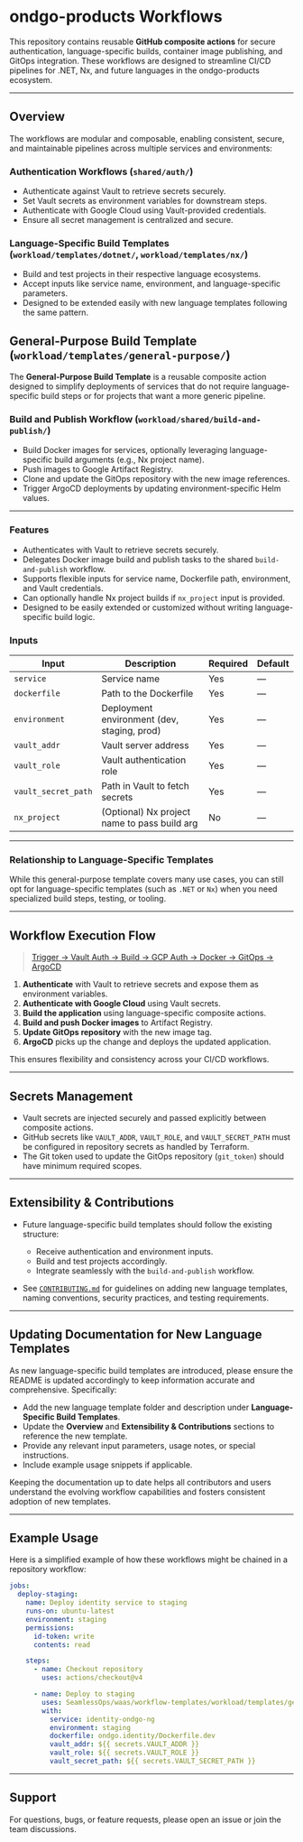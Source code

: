 # ondgo-products Workflows

This repository contains reusable **GitHub composite actions** for secure authentication, language-specific builds, container image publishing, and GitOps integration. These workflows are designed to streamline CI/CD pipelines for .NET, Nx, and future languages in the ondgo-products ecosystem.

---

## Overview

The workflows are modular and composable, enabling consistent, secure, and maintainable pipelines across multiple services and environments:

### Authentication Workflows (`shared/auth/`)

* Authenticate against Vault to retrieve secrets securely.
* Set Vault secrets as environment variables for downstream steps.
* Authenticate with Google Cloud using Vault-provided credentials.
* Ensure all secret management is centralized and secure.

### Language-Specific Build Templates (`workload/templates/dotnet/`, `workload/templates/nx/`)

* Build and test projects in their respective language ecosystems.
* Accept inputs like service name, environment, and language-specific parameters.
* Designed to be extended easily with new language templates following the same pattern.

## General-Purpose Build Template (`workload/templates/general-purpose/`)

The **General-Purpose Build Template** is a reusable composite action designed to simplify deployments of services that do not require language-specific build steps or for projects that want a more generic pipeline.

### Build and Publish Workflow (`workload/shared/build-and-publish/`)

* Build Docker images for services, optionally leveraging language-specific build arguments (e.g., Nx project name).
* Push images to Google Artifact Registry.
* Clone and update the GitOps repository with the new image references.
* Trigger ArgoCD deployments by updating environment-specific Helm values.

---
### Features

* Authenticates with Vault to retrieve secrets securely.
* Delegates Docker image build and publish tasks to the shared `build-and-publish` workflow.
* Supports flexible inputs for service name, Dockerfile path, environment, and Vault credentials.
* Can optionally handle Nx project builds if `nx_project` input is provided.
* Designed to be easily extended or customized without writing language-specific build logic.

### Inputs

| Input               | Description                                  | Required | Default |
| ------------------- | -------------------------------------------- | -------- | ------- |
| `service`           | Service name                                 | Yes      | —       |
| `dockerfile`        | Path to the Dockerfile                       | Yes      | —       |
| `environment`       | Deployment environment (dev, staging, prod)  | Yes      | —       |
| `vault_addr`        | Vault server address                         | Yes      | —       |
| `vault_role`        | Vault authentication role                    | Yes      | —       |
| `vault_secret_path` | Path in Vault to fetch secrets               | Yes      | —       |
| `nx_project`        | (Optional) Nx project name to pass build arg | No       | —       |

---

### Relationship to Language-Specific Templates

While this general-purpose template covers many use cases, you can still opt for language-specific templates (such as `.NET` or `Nx`) when you need specialized build steps, testing, or tooling.

---
## Workflow Execution Flow

> [Trigger → Vault Auth → Build → GCP Auth → Docker → GitOps → ArgoCD](./cicd-flow.png)

1. **Authenticate** with Vault to retrieve secrets and expose them as environment variables.
2. **Authenticate with Google Cloud** using Vault secrets.
3. **Build the application** using language-specific composite actions.
4. **Build and push Docker images** to Artifact Registry.
5. **Update GitOps repository** with the new image tag.
6. **ArgoCD** picks up the change and deploys the updated application.

This ensures flexibility and consistency across your CI/CD workflows.

---

## Secrets Management

* Vault secrets are injected securely and passed explicitly between composite actions.
* GitHub secrets like `VAULT_ADDR`, `VAULT_ROLE`, and `VAULT_SECRET_PATH` must be configured in repository secrets as handled by Terraform.
* The Git token used to update the GitOps repository (`git_token`) should have minimum required scopes.

---

## Extensibility & Contributions

* Future language-specific build templates should follow the existing structure:

  * Receive authentication and environment inputs.
  * Build and test projects accordingly.
  * Integrate seamlessly with the `build-and-publish` workflow.
* See [`CONTRIBUTING.md`](./CONTRIBUTING.md) for guidelines on adding new language templates, naming conventions, security practices, and testing requirements.

---

## Updating Documentation for New Language Templates

As new language-specific build templates are introduced, please ensure the README is updated accordingly to keep information accurate and comprehensive. Specifically:

* Add the new language template folder and description under **Language-Specific Build Templates**.
* Update the **Overview** and **Extensibility & Contributions** sections to reference the new template.
* Provide any relevant input parameters, usage notes, or special instructions.
* Include example usage snippets if applicable.

Keeping the documentation up to date helps all contributors and users understand the evolving workflow capabilities and fosters consistent adoption of new templates.

---

## Example Usage

Here is a simplified example of how these workflows might be chained in a repository workflow:

```yaml
jobs:
  deploy-staging:
    name: Deploy identity service to staging
    runs-on: ubuntu-latest
    environment: staging
    permissions:
      id-token: write
      contents: read

    steps:
      - name: Checkout repository
        uses: actions/checkout@v4

      - name: Deploy to staging
        uses: SeamlessOps/waas/workflow-templates/workload/templates/general-purpose@main
        with:
          service: identity-ondgo-ng
          environment: staging
          dockerfile: ondgo.identity/Dockerfile.dev
          vault_addr: ${{ secrets.VAULT_ADDR }}
          vault_role: ${{ secrets.VAULT_ROLE }}
          vault_secret_path: ${{ secrets.VAULT_SECRET_PATH }}
```

---

## Support

For questions, bugs, or feature requests, please open an issue or join the team discussions.
